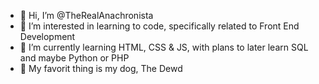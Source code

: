 - 👋 Hi, I’m @TheRealAnachronista
- 👀 I’m interested in learning to code, specifically related to Front End Development
- 🌱 I’m currently learning HTML, CSS & JS, with plans to later learn SQL and maybe Python or PHP
- 💞️ My favorit thing is my dog, The Dewd

<!---
TheRealAnachronista/TheRealAnachronista is a ✨ special ✨ repository because its `README.md` (this file) appears on your GitHub profile.
You can click the Preview link to take a look at your changes.
--->
